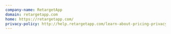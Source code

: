 ```yaml
---
company-name: RetargetApp
domain: retargetapp.com
home: https://retargetapp.com/
privacy-policy: http://help.retargetapp.com/learn-about-pricing-privacy-policy-and-terms/privacy-policy
---
```




